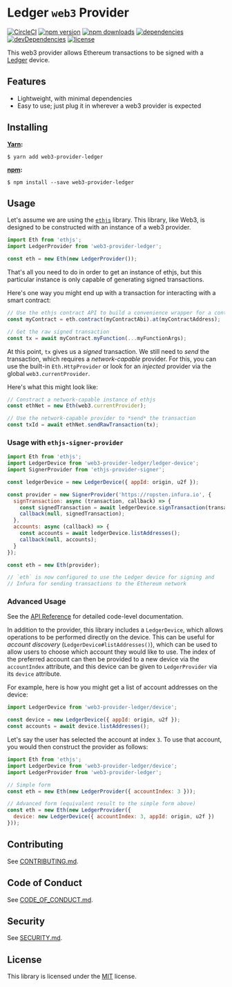 # Ledger `web3` Provider

[![CircleCI](https://circleci.com/gh/blockmason/web3-provider-ledger.svg?style=svg)][12]
[![npm version](https://img.shields.io/npm/v/web3-provider-ledger.svg)][11]
[![npm downloads](https://img.shields.io/npm/dt/web3-provider-ledger.svg)][11]
[![dependencies](https://img.shields.io/david/blockmason/web3-provider-ledger.svg)][10]
[![devDependencies](https://img.shields.io/david/dev/blockmason/web3-provider-ledger.svg)][10]
[![license](https://img.shields.io/github/license/blockmason/web3-provider-ledger.svg)][3]

This web3 provider allows Ethereum transactions to be signed with a [Ledger][4] device.

## Features

 * Lightweight, with minimal dependencies
 * Easy to use; just plug it in wherever a web3 provider is expected

## Installing

**[Yarn][5]:**

```
$ yarn add web3-provider-ledger
```

**[npm][6]:**

```
$ npm install --save web3-provider-ledger
```

## Usage

Let's assume we are using the [`ethjs`][7] library. This library, like Web3,
is designed to be constructed with an instance of a web3 provider.

```javascript
import Eth from 'ethjs';
import LedgerProvider from 'web3-provider-ledger';

const eth = new Eth(new LedgerProvider());
```

That's all you need to do in order to get an instance of ethjs, but
this particular instance is only capable of generating signed transactions.

Here's one way you might end up with a transaction for interacting with
a smart contract:

```javascript
// Use the ethjs contract API to build a convenience wrapper for a contract
const myContract = eth.contract(myContractAbi).at(myContractAddress);

// Get the raw signed transaction
const tx = await myContract.myFunction(...myFunctionArgs);
```

At this point, `tx` gives us a *signed* transaction. We still need to *send*
the transaction, which requires a *network-capable* provider. For this, you
can use the built-in `Eth.HttpProvider` or look for an *injected* provider
via the global `web3.currentProvider`.

Here's what this might look like:

```javascript
// Constract a network-capable instance of ethjs
const ethNet = new Eth(web3.currentProvider);

// Use the network-capable provider to *send* the transaction
const txId = await ethNet.sendRawTransaction(tx);
```

### Usage with `ethjs-signer-provider`

```javascript
import Eth from 'ethjs';
import LedgerDevice from 'web3-provider-ledger/ledger-device';
import SignerProvider from 'ethjs-provider-signer';

const ledgerDevice = new LedgerDevice({ appId: origin, u2f });

const provider = new SignerProvider('https://ropsten.infura.io', {
  signTransaction: async (transaction, callback) => {
    const signedTransaction = await ledgerDevice.signTransaction(transaction);
    callback(null, signedTransaction);
  },
  accounts: async (callback) => {
    const accounts = await ledgerDevice.listAddresses();
    callback(null, accounts);
  }
});

const eth = new Eth(provider);

// `eth` is now configured to use the Ledger device for signing and
// Infura for sending transactions to the Ethereum network
```

### Advanced Usage

See the [API Reference][9] for detailed code-level documentation.

In addition to the provider, this library includes a `LedgerDevice`,
which allows operations to be performed directly on the device. This
can be useful for *account discovery* (`LedgerDevice#listAddresses()`),
which can be used to allow users to choose which account they would like
to use. The index of the preferred account can then be provided to a new
device via the `accountIndex` attribute, and this device can be given to
`LedgerProvider` via its `device` attribute.

For example, here is how you might get a list of account addresses on
the device:

```javascript
import LedgerDevice from 'web3-provider-ledger/device';

const device = new LedgerDevice({ appId: origin, u2f });
const accounts = await device.listAddresses();
```

Let's say the user has selected the account at index `3`. To use that account,
you would then construct the provider as follows:

```javascript
import Eth from 'ethjs';
import LedgerDevice from 'web3-provider-ledger/device';
import LedgerProvider from 'web3-provider-ledger';

// Simple form
const eth = new Eth(new LedgerProvider({ accountIndex: 3 }));

// Advanced form (equivalent result to the simple form above)
const eth = new Eth(new LedgerProvider({
  device: new LedgerDevice({ accountIndex: 3, appId: origin, u2f })
}));
```

## Contributing

See [CONTRIBUTING.md][2].

## Code of Conduct

See [CODE_OF_CONDUCT.md][1].

## Security

See [SECURITY.md][8].

## License

This library is licensed under the [MIT][3] license.

[1]: https://github.com/blockmason/web3-provider-ledger/blob/master/CODE_OF_CONDUCT.md
[2]: https://github.com/blockmason/web3-provider-ledger/blob/master/CONTRIBUTING.md
[3]: https://github.com/blockmason/web3-provider-ledger/blob/master/LICENSE
[4]: https://www.ledgerwallet.com/
[5]: https://npmjs.com/
[6]: https://yarnpkg.com/
[7]: https://github.com/ethjs/ethjs
[8]: https://github.com/blockmason/web3-provider-ledger/blob/master/SECURITY.md
[9]: https://16-115747070-gh.circle-artifacts.com/0/home/project/project/docs/web3-provider-ledger/1.1.0/index.html
[10]: https://github.com/blockmason/web3-provider-ledger/blob/master/package.json
[11]: https://www.npmjs.com/package/web3-provider-ledger
[12]: https://circleci.com/gh/blockmason/web3-provider-ledger
